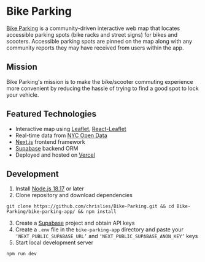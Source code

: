 # Bike Parking

[Bike Parking](<[https://bike-parking.vercel.app/](https://bike-parking.vercel.app/)>) is a community-driven interactive web map that locates accessible parking spots (bike racks and street signs) for bikes and scooters. Accessible parking spots are pinned on the map along with any community reports they may have received from users within the app.

## Mission

Bike Parking's mission is to make the bike/scooter commuting experience more convenient by reducing the hassle of trying to find a good spot to lock your vehicle.

## Featured Technologies

- Interactive map using [Leaflet](<[https://leafletjs.com/](https://leafletjs.com/)>), [React-Leaflet](<[https://react-leaflet.js.org/](https://react-leaflet.js.org/)>)
- Real-time data from [NYC Open Data](<[https://opendata.cityofnewyork.us/](https://opendata.cityofnewyork.us/)>)
- [Next.js](<[https://nextjs.org/](https://nextjs.org/)>) frontend framework
- [Supabase](<[https://supabase.com/](https://supabase.com/)>) backend ORM
- Deployed and hosted on [Vercel](<[https://vercel.com/](https://vercel.com/)>)

## Development

1. Install [Node.js 18.17](<[https://nodejs.org/en/download/](https://nodejs.org/en/download/)>) or later
2. Clone repository and download dependencies

```
git clone https://github.com/chrislies/Bike-Parking.git && cd Bike-Parking/bike-parking-app/ && npm install
```

3. Create a [Supabase](<[https://supabase.com/](https://supabase.com/)>) project and obtain API keys
4. Create a `.env` file in the `bike-parking-app` directory and paste your `‘NEXT_PUBLIC_SUPABASE_URL’` and `‘NEXT_PUBLIC_SUPABASE_ANON_KEY’` keys
5. Start local development server

```
npm run dev
```
